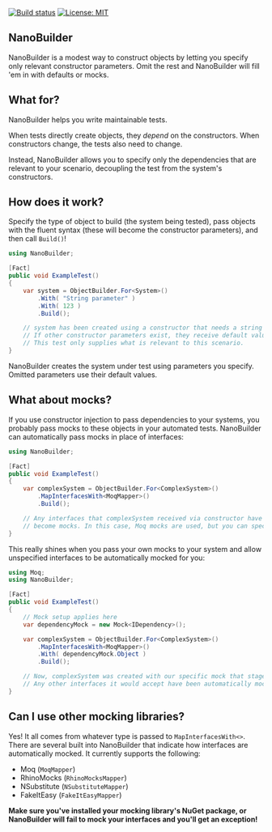﻿[![Build status](https://ci.appveyor.com/api/projects/status/i33gid4ty02be3rq?svg=true)](https://ci.appveyor.com/project/NanoBuilder/nanobuilder)
[![License: MIT](https://img.shields.io/badge/License-MIT-blue.svg)](https://opensource.org/licenses/MIT)

## NanoBuilder

NanoBuilder is a modest way to construct objects by letting you specify only relevant constructor parameters. Omit the rest and NanoBuilder will fill 'em in with defaults or mocks.

## What for?

NanoBuilder helps you write maintainable tests.

When tests directly create objects, they _depend_ on the constructors. When constructors change, the tests also need to change.

Instead, NanoBuilder allows you to specify only the dependencies that are relevant to your scenario, decoupling the test from the system's constructors.

## How does it work?

Specify the type of object to build (the system being tested), pass objects with the fluent syntax (these will become the constructor parameters), and then call `Build()`!

```csharp
using NanoBuilder;

[Fact]
public void ExampleTest()
{
    var system = ObjectBuilder.For<System>()
        .With( "String parameter" )
        .With( 123 )
        .Build();

    // system has been created using a constructor that needs a string and int.
    // If other constructor parameters exist, they receive default values.
    // This test only supplies what is relevant to this scenario.
}
```

NanoBuilder creates the system under test using parameters you specify. Omitted parameters use their default values.

## What about mocks?

If you use constructor injection to pass dependencies to your systems, you probably pass mocks to these objects in your automated tests. NanoBuilder can automatically pass mocks in place of interfaces:

```csharp
using NanoBuilder;

[Fact]
public void ExampleTest()
{
    var complexSystem = ObjectBuilder.For<ComplexSystem>()
        .MapInterfacesWith<MoqMapper>()
        .Build();

    // Any interfaces that complexSystem received via constructor have automatically
    // become mocks. In this case, Moq mocks are used, but you can specify other mocking libraries.
}
```

This really shines when you pass your own mocks to your system and allow unspecified interfaces to be automatically mocked for you:

```csharp
using Moq;
using NanoBuilder;

[Fact]
public void ExampleTest()
{
    // Mock setup applies here
    var dependencyMock = new Mock<IDependency>();

    var complexSystem = ObjectBuilder.For<ComplexSystem>()
        .MapInterfacesWith<MoqMapper>()
        .With( dependencyMock.Object )
        .Build();

    // Now, complexSystem was created with our specific mock that stages this test scenario.
    // Any other interfaces it would accept have been automatically mocked out.
}
```

## Can I use other mocking libraries?

Yes! It all comes from whatever type is passed to `MapInterfacesWith<>`. There are several built into NanoBuilder that indicate how interfaces are automatically mocked. It currently supports the following:

- Moq (`MoqMapper`)
- RhinoMocks (`RhinoMocksMapper`)
- NSubstitute (`NSubstituteMapper`)
- FakeItEasy (`FakeItEasyMapper`)

**Make sure you've installed your mocking library's NuGet package, or NanoBuilder will fail to mock your interfaces and you'll get an exception!**

